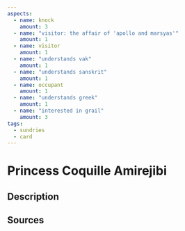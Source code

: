 ```yaml
---
aspects: 
  - name: knock
    amount: 3
  - name: "visitor: the affair of 'apollo and marsyas'"
    amount: 1
  - name: visitor
    amount: 1
  - name: "understands vak"
    amount: 1
  - name: "understands sanskrit"
    amount: 1
  - name: occupant
    amount: 1
  - name: "understands greek"
    amount: 1
  - name: "interested in grail"
    amount: 3
tags:
  - sundries
  - card
---
```

# Princess Coquille Amirejibi
## Description

## Sources

